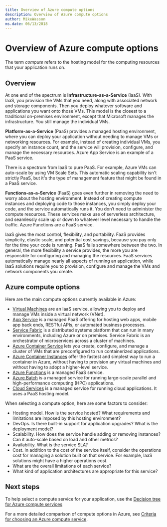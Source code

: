 ```yaml
---
title: Overview of Azure compute options
description: Overview of Azure compute options
author: MikeWasson
ms.date: 06/13/2018
---
```


# Overview of Azure compute options

The term *compute* refers to the hosting model for the computing resources that your application runs on. 

## Overview

At one end of the spectrum is **Infrastructure-as-a-Service** (IaaS). With IaaS, you provision the VMs that you need, along with associated network and storage components. Then you deploy whatever software and applications you want onto those VMs. This model is the closest to a traditional on-premises environment, except that Microsoft manages the infrastructure. You still manage the individual VMs.  

**Platform-as-a-Service** (PaaS) provides a managed hosting environment, where you can deploy your application without needing to manage VMs or networking resources. For example, instead of creating individual VMs, you specify an instance count, and the service will provision, configure, and manage the necessary resources. Azure App Service is an example of a PaaS service.

There is a spectrum from IaaS to pure PaaS. For example, Azure VMs can auto-scale by using VM Scale Sets. This automatic scaling capability isn't strictly PaaS, but it's the type of management feature that might be found in a PaaS service.

**Functions-as-a-Service** (FaaS) goes even further in removing the need to worry about the hosting environment. Instead of creating compute instances and deploying code to those instances, you simply deploy your code, and the service automatically runs it. You don’t need to administer the compute resources. These services make use of serverless architecture, and seamlessly scale up or down to whatever level necessary to handle the traffic. Azure Functions are a FaaS service.

IaaS gives the most control, flexibility, and portability. FaaS provides simplicity, elastic scale, and potential cost savings, because you pay only for the time your code is running. PaaS falls somewhere between the two. In general, the more flexibility a service provides, the more you are responsible for configuring and managing the resources. FaaS services automatically manage nearly all aspects of running an application, while IaaS solutions require you to provision, configure and manage the VMs and network components you create.

## Azure compute options

Here are the main compute options currently available in Azure:

- [Virtual Machines](/azure/virtual-machines/) are an IaaS service, allowing you to deploy and manage VMs inside a virtual network (VNet).
- [App Service](/azure/app-service/app-service-value-prop-what-is) is a managed PaaS offering for hosting web apps, mobile app back ends, RESTful APIs, or automated business processes.
- [Service Fabric](/azure/service-fabric/service-fabric-overview) is a distributed systems platform that can run in many environments, including Azure or on premises. Service Fabric is an orchestrator of microservices across a cluster of machines. 
- [Azure Container Service](/azure/container-service/container-service-intro) lets you create, configure, and manage a cluster of VMs that are preconfigured to run containerized applications.
- [Azure Container Instances](/azure/container-instances/container-instances-overview) offer the fastest and simplest way to run a container in Azure, without having to provision any virtual machines and without having to adopt a higher-level service.
- [Azure Functions](/azure/azure-functions/functions-overview) is a managed FaaS service.
- [Azure Batch](/azure/batch/batch-technical-overview) is a managed service for running large-scale parallel and high-performance computing (HPC) applications.
- [Cloud Services](/azure/cloud-services/cloud-services-choose-me) is a managed service for running cloud applications. It uses a PaaS hosting model. 

When selecting a compute option, here are some factors to consider:

- Hosting model. How is the service hosted? What requirements and limitations are imposed by this hosting environment? 
- DevOps. Is there built-in support for application upgrades? What is the deployment model?
- Scalability. How does the service handle adding or removing instances? Can it auto-scale based on load and other metrics? 
- Availability. What is the service SLA? 
- Cost. In addition to the cost of the service itself, consider the operations cost for managing a solution built on that service. For example, IaaS solutions might have a higher operations cost.
- What are the overall limitations of each service? 
- What kind of application architectures are appropriate for this service? 

## Next steps

To help select a compute service for your application, use the [Decision tree for Azure compute services](./compute-decision-tree.md)

For a more detailed comparison of compute options in Azure, see [Criteria for choosing an Azure compute service](./compute-comparison.md).
